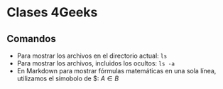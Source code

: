 # Clases 4Geeks
## Comandos 
- Para mostrar los archivos en el directorio actual: `ls`
- Para mostrar los archivos, incluidos los ocultos: `ls -a`
- En Markdown para mostrar fórmulas matemáticas en una sola línea, utilizamos el símobolo de $: $A \in B$
